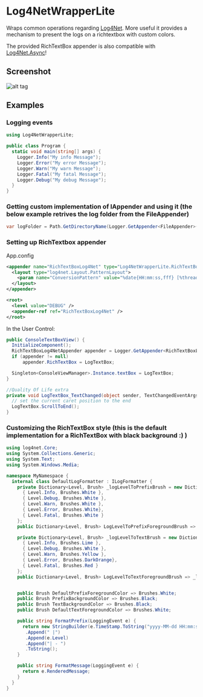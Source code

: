 # Log4NetWrapperLite

Wraps common operations regarding [Log4Net](https://logging.apache.org/log4net/). More useful it provides a mechanism to present the logs on a richtextbox with custom colors.

The provided RichTextBox appender is also compatible with [Log4Net.Async](https://github.com/cjbhaines/Log4Net.Async)! 

## Screenshot
![alt tag](https://github.com/bphenriques/Log4NetWrapperLite/blob/master/img/Screenshot.png)

## Examples

### Logging events
```cs
using Log4NetWrapperLite;

public class Program {
  static void main(string[] args) {
    Logger.Info("My info Message");
    Logger.Error("My error Message");
    Logger.Warn("My warn Message");
    Logger.Fatal("My fatal Message");
    Logger.Debug("My debug Message");
  }
}
```

### Getting custom implementation of IAppender and using it (the below example retrives the log folder from the FileAppender)
```cs
var logFolder = Path.GetDirectoryName(Logger.GetAppender<FileAppender>()?.File ?? string.Empty);
```

### Setting up RichTextbox appender

App.config
```xml
<appender name="RichTextBoxLog4Net" type="Log4NetWrapperLite.RichTextBoxLog4NetAppender">
  <layout type="log4net.Layout.PatternLayout">
    <param name="ConversionPattern" value="%date{HH:mm:ss,fff} [%thread] %level - %message%newline" />
  </layout>
</appender>

<root>
  <level value="DEBUG" />
  <appender-ref ref="RichTextBoxLog4Net" />
</root>
```

In the User Control:
```cs
public ConsoleTextBoxView() {
  InitializeComponent();
  RichTextBoxLog4NetAppender appender = Logger.GetAppender<RichTextBoxLog4NetAppender>();
  if (appender != null)
      appender.RichTextBox = LogTextBox;

  Singleton<ConsoleViewManager>.Instance.textBox = LogTextBox;
}

//Quality Of Life extra
private void LogTextBox_TextChanged(object sender, TextChangedEventArgs e) {
  // set the current caret position to the end
  LogTextBox.ScrollToEnd();
}
```

### Customizing the RichTextBox style (this is the default implementation for a RichTextBox with black background :) ) 
```cs
using log4net.Core;
using System.Collections.Generic;
using System.Text;
using System.Windows.Media;

namespace MyNamespace {
  internal class DefaultLogFormatter : ILogFormatter {
    private Dictionary<Level, Brush> _logLevelToPrefixBrush = new Dictionary<Level, Brush>() {
      { Level.Info, Brushes.White },
      { Level.Debug, Brushes.White },
      { Level.Warn, Brushes.White },
      { Level.Error, Brushes.White},
      { Level.Fatal, Brushes.White }
    };
    public Dictionary<Level, Brush> LogLevelToPrefixForegroundBrush => _logLevelToPrefixBrush;

    private Dictionary<Level, Brush> _logLevelToTextBrush = new Dictionary<Level, Brush>() {
      { Level.Info, Brushes.Lime },
      { Level.Debug, Brushes.White },
      { Level.Warn, Brushes.Yellow },
      { Level.Error, Brushes.DarkOrange},
      { Level.Fatal, Brushes.Red }
    };
    public Dictionary<Level, Brush> LogLevelToTextForegroundBrush => _logLevelToTextBrush;


    public Brush DefaultPrefixForegroundColor => Brushes.White;
    public Brush PrefixBackgroundColor => Brushes.Black;
    public Brush TextBackgroundColor => Brushes.Black;
    public Brush DefaultTextForegroundColor => Brushes.White;

    public string FormatPrefix(LoggingEvent e) {
      return new StringBuilder(e.TimeStamp.ToString("yyyy-MM-dd HH:mm:ss,fff"))
       .Append(" |")
       .Append(e.Level)
       .Append("| - ")
       .ToString();
    }

    public string FormatMessage(LoggingEvent e) {
      return e.RenderedMessage;
    }
  }
}
```
